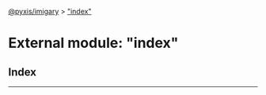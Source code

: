 [@pyxis/imigary](../README.md) > ["index"](../modules/_index_.md)

# External module: "index"

## Index

---

